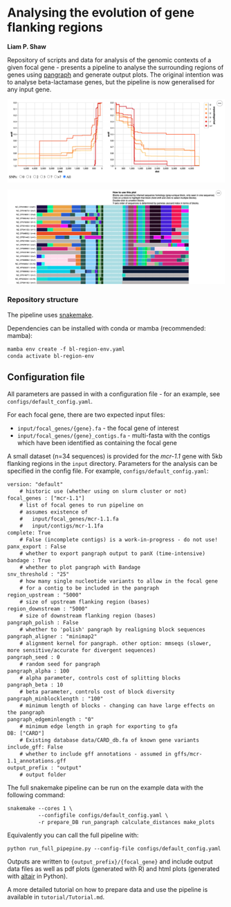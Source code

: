 # Analysing the evolution of gene flanking regions

__Liam P. Shaw__

Repository of scripts and data for analysis of the genomic contexts of a given focal gene - presents a pipeline to analyse the surrounding regions of genes using [pangraph](https://github.com/neherlab/pangraph) and generate output plots. The original intention was to analyse beta-lactamase genes, but the pipeline is now generalised for any input gene. 

![](tutorial/images/ecdf_screenshot.png)

![](tutorial/images/linear_blocks_screenshot.png)


### Repository structure

The pipeline uses [snakemake](https://snakemake.readthedocs.io/en/stable/index.html). 

Dependencies can be installed with conda or mamba (recommended: mamba):

```
mamba env create -f bl-region-env.yaml
conda activate bl-region-env
```

## Configuration file 

All parameters are passed in with a configuration file - for an example, see `configs/default_config.yaml`.


For each focal gene, there are two expected input files:

* `input/focal_genes/{gene}.fa` - the focal gene of interest 
* `input/focal_genes/{gene}_contigs.fa` - multi-fasta with the contigs which have been identified as containing the focal gene 

A small dataset (n=34 sequences) is provided for the *mcr-1.1* gene with 5kb flanking regions in the `input` directory. Parameters for the analysis can be specified in the config file. For example, `configs/default_config.yaml`:

```
version: "default"
    # historic use (whether using on slurm cluster or not)
focal_genes : ["mcr-1.1"]
    # list of focal genes to run pipeline on 
    # assumes existence of 
    #   input/focal_genes/mcr-1.1.fa 
    #   input/contigs/mcr-1.1fa
complete: True 
    # False (incomplete contigs) is a work-in-progress - do not use!
panx_export : False
    # whether to export pangraph output to panX (time-intensive)
bandage : True
    # whether to plot pangraph with Bandage
snv_threshold : "25"
    # how many single nucleotide variants to allow in the focal gene
    # for a contig to be included in the pangraph
region_upstream : "5000"
    # size of upstream flanking region (bases)
region_downstream : "5000"
    # size of downstream flanking region (bases)
pangraph_polish : False
    # whether to 'polish' pangraph by realigning block sequences
pangraph_aligner : "minimap2"
    # alignment kernel for pangraph. other option: mmseqs (slower, more sensitive/accurate for divergent sequences)
pangraph_seed : 0 
    # random seed for pangraph
pangraph_alpha : 100 
    # alpha parameter, controls cost of splitting blocks
pangraph_beta : 10 
    # beta parameter, controls cost of block diversity
pangraph_minblocklength : "100" 
    # minimum length of blocks - changing can have large effects on the pangraph
pangraph_edgeminlength : "0"
    # minimum edge length in graph for exporting to gfa
DB: ["CARD"] 
    # Existing database data/CARD_db.fa of known gene variants
include_gff: False
    # whether to include gff annotations - assumed in gffs/mcr-1.1_annotations.gff
output_prefix : "output"
    # output folder
```

The full snakemake pipeline can be run on the example data with the following command:

```
snakemake --cores 1 \
          --configfile configs/default_config.yaml \
          -r prepare_DB run_pangraph calculate_distances make_plots
```

Equivalently you can call the full pipeline with:

```
python run_full_pipepine.py --config-file configs/default_config.yaml
```

Outputs are written to `{output_prefix}/{focal_gene}` and include output data files as well as pdf plots (generated with R) and html plots (generated with [altair](https://altair-viz.github.io/) in Python).



A more detailed tutorial on how to prepare data and use the pipeline is available in `tutorial/Tutorial.md`.

